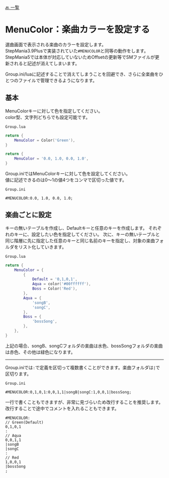 [🔙 一覧](README.md)

# MenuColor：楽曲カラーを設定する

選曲画面で表示される楽曲のカラーを設定します。  
StepMania3.9Plusで実装されていた`#MENUCOLOR`と同等の動作をします。StepMania5では本体が対応していないためOffsetの更新等でSMファイルが更新されると記述が消えてしまいます。

Group.ini/luaに記述することで消えてしまうことを回避でき、さらに全楽曲をひとつのファイルで管理できるようになります。

## 基本

MenuColorキーに対して色を指定してください。  
color型、文字列どちらでも設定可能です。

`Group.lua`
```Lua
return {
    MenuColor = Color('Green'),
}
```

```Lua
return {
    MenuColor = '0.0, 1.0, 0.0, 1.0',
}
```

Group.iniではMenuColorキーに対して色を設定してください。  
値に記述できるのは0～1の値4つをコンマで区切った値です。

`Group.ini`
```Plain Text
#MENUCOLOR:0.0, 1.0, 0.0, 1.0;
```

## 楽曲ごとに設定

キーの無いテーブルを作成し、Defaultキーと任意のキーを作成します。
それぞれのキーに、設定したい色を指定してください。
次に、キーの無いテーブルと同じ階層に先に指定した任意のキーと同じ名前のキーを指定し、対象の楽曲フォルダをリスト化していきます。

`Group.lua`
```Lua
return {
    MenuColor = {
        {
            Default = '0,1,0,1',
            Aqua = color('#00ffffff'),
            Boss = Color('Red'),
        },
        Aqua = {
            'songB',
            'songC',
        },
        Boss = {
            'bossSong',
        },
    },
}
```
上記の場合、songB、songCフォルダの楽曲は水色、bossSongフォルダの楽曲は赤色、その他は緑色になります。

---
Group.iniでは`:`で定義を区切って複数書くことができます。楽曲フォルダは`|`で区切ります。

`Group.ini`
```Plain Text
#MENUCOLOR:0,1,0,1:0,0,1,1|songB|songC:1,0,0,1|bossSong;
```
一行で書くこともできますが、非常に見づらいため改行することを推奨します。  
改行することで途中でコメントを入れることもできます。

```Plain Text
#MENUCOLOR:
// Green(Default)
0,1,0,1
:
// Aqua
0,0,1,1
|songB
|songC
:
// Red
1,0,0,1
|bossSong
;
```
